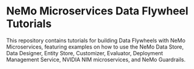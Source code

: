 # NeMo Microservices Data Flywheel Tutorials

This repository contains tutorials for building Data Flywheels with NeMo Microservices, featuring examples on how to use the NeMo Data Store, Data Designer, Entity Store, Customizer, Evaluator, Deployment Management Service, NVIDIA NIM microservices, and NeMo Guardrails.